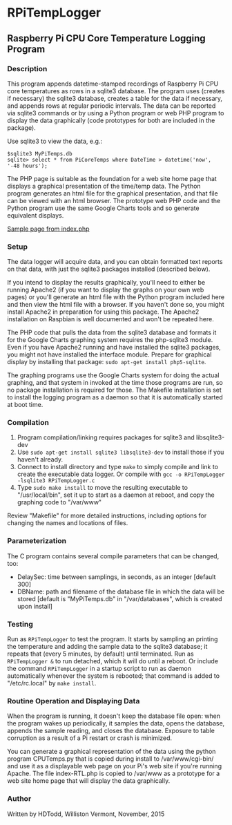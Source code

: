 # RPiTempLogger
## Raspberry Pi CPU Core Temperature Logging Program

### Description

This program appends datetime-stamped recordings of Raspberry Pi CPU core temperatures as rows 
in a sqlite3 database.  The program uses (creates if necessary) the sqlite3 database, creates
a table for the data if necessary, and appends rows at regular periodic intervals. The data
can be reported via sqlite3 commands or by using a Python program or web PHP program to display
the data graphically (code prototypes for both are included in the package).

Use sqlite3 to view the data, e.g.:

    $sqlite3 MyPiTemps.db
    sqlite> select * from PiCoreTemps where DateTime > datetime('now', '-48 hours');

The PHP page is suitable as the foundation for a web site home page that displays
a graphical presentation of the time/temp data.  The Python program
generates an html file for the graphical presentation, and that file can be viewed with an
html browser.  The prototype web PHP code and the Python program use the same Google Charts 
tools and so generate equivalent displays.

[Sample page from index.php](https://github.com/hdtodd/RPiTempLogger/blob/master/RPiTL.jpg)

### Setup

The data logger will acquire data, and you can obtain formatted text reports on that data, with just the sqlite3
packages installed (described below).

If you intend to display the results graphically, you'll need to either be running Apache2 (if you want to 
display the graphs on your own web pages) or you'll generate an html file with the Python program included here and
then view the html file with a browser.  If you haven't done so, you might install Apache2 in preparation for using
this package.  The Apache2 installation on Raspbian is well documented and won't be repeated here.

The PHP code that pulls the data from the sqlite3 database and formats it for the Google Charts graphing
system requires the php-sqlite3 module.  Even if you have Apache2 running and have installed the sqlite3
packages, you might not have installed the interface module.  Prepare for graphical display by installing that
package: `sudo apt-get install php5-sqlite`.

The graphing programs use the
Google Charts system for doing the actual graphing, and that system in invoked at the time
those programs are run, so no package installation is required for those.  The Makefile installation is set to
install the logging program as a daemon so that it is automatically started at boot time.

### Compilation 

  1. Program compilation/linking requires packages for sqlite3 and libsqlite3-dev
  2.  Use `sudo apt-get install sqlite3 libsqlite3-dev` to install those if you haven't already.
  3.  Connect to install directory and type `make` to simply compile and link to create the executable data logger. Or compile with `gcc -o RPiTempLogger -lsqlite3 RPiTempLogger.c`
  4.  Type `sudo make install` to move the resulting executable to "/usr/local/bin", set it up
    to start as a daemon at reboot, and copy the graphing code to "/var/www"

Review "Makefile" for more detailed instructions, including options for changing the names and locations of files.

### Parameterization

The C program contains several compile parameters that can be changed, too:
  * DelaySec:  time between samplings, in seconds, as an integer [default 300]
  * DBName:    path and filename of the database file in which the data will be stored [default is "MyPiTemps.db" in "/var/databases", which is created upon install]

### Testing

Run as `RPiTempLogger` to test the program.  It starts by sampling an printing the temperature and adding the sample data to the sqlite3 database; it repeats that (every 5 minutes, by default) until terminated.  Run as `RPiTempLogger &` to run detached, which it will do until a reboot.   Or include the command `RPiTempLogger` in a startup script to run as daemon automatically whenever the system is rebooted; that command is added to "/etc/rc.local" by `make install`.

### Routine Operation and Displaying Data

When the program is running, it doesn't keep the database file open: when the program wakes
up periodically, it samples the data, opens the database, appends the sample reading, and closes the 
database.  Exposure to table corruption as a result of a Pi restart or crash is minimized.

You can generate a graphical representation of the data using the python program CPUTemps.py
that is copied during install to /var/www/cgi-bin/ and use it as a displayable web page
on your Pi's web site if you're running Apache.  The file index-RTL.php is copied to /var/www
as a prototype for a web site home page that will display the data graphically.

### Author

Written by HDTodd, Williston Vermont, November, 2015

